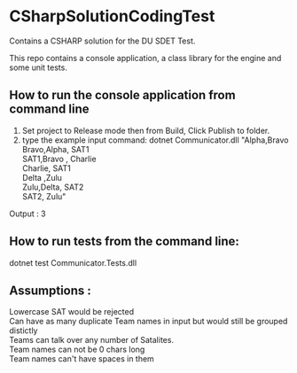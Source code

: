 # CSharpSolutionCodingTest
Contains a CSHARP solution for the DU SDET Test.

This repo contains a console application, a class library for the engine and some unit tests.

## How to run the console application from command line
1. Set project to Release mode then from Build, Click Publish to folder.
2. type the example input command: dotnet Communicator.dll "Alpha,Bravo<BR>Bravo,Alpha, SAT1<BR>SAT1,Bravo , Charlie<BR>Charlie, SAT1<BR>Delta  ,Zulu<BR> Zulu,Delta, SAT2<BR>SAT2,  Zulu" 

Output : 3 

## How to run tests from the command line:

   dotnet test Communicator.Tests.dll

## Assumptions :
Lowercase SAT would be rejected <BR>
Can have as many duplicate Team names in input but would still be grouped distictly<BR>
Teams can talk over any number of Satalites.<BR>
Team names can not be 0 chars long<BR>
Team names can't have spaces in them<BR>
